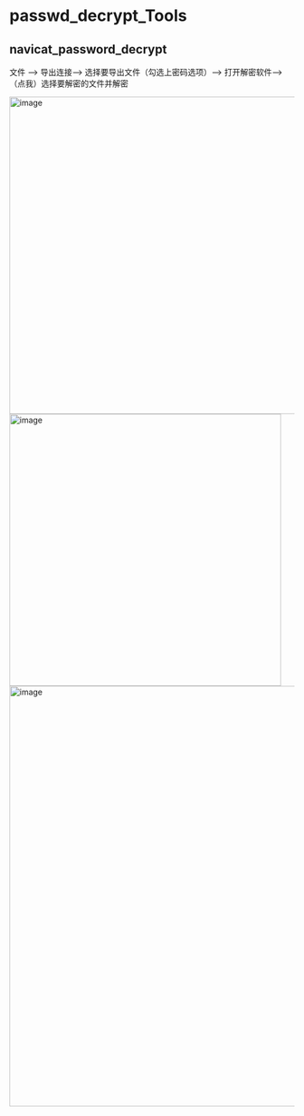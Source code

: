 # passwd_decrypt_Tools

## navicat_password_decrypt

文件 --> 导出连接--> 选择要导出文件（勾选上密码选项）--> 打开解密软件-->（点我）选择要解密的文件并解密

<img width="560" alt="image" src="https://github.com/lemonlove7/passwd_decrypt_Tools/assets/56328995/19026233-696b-4fdb-97ea-e3faf217e896">
<img width="480" alt="image" src="https://github.com/lemonlove7/passwd_decrypt_Tools/assets/56328995/8f0c37be-2086-4d78-8dcd-3128ccb77fb1">

<img width="742" alt="image" src="https://github.com/lemonlove7/passwd_decrypt_Tools/assets/56328995/fd8de017-151f-4a4d-90dd-9dcf0c2125a8">

